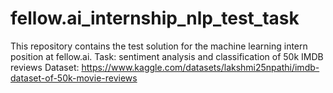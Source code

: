 # fellow.ai_internship_nlp_test_task
 This repository contains the test solution for the machine learning intern position at fellow.ai. Task: sentiment analysis and classification of 50k IMDB reviews
 Dataset: https://www.kaggle.com/datasets/lakshmi25npathi/imdb-dataset-of-50k-movie-reviews
